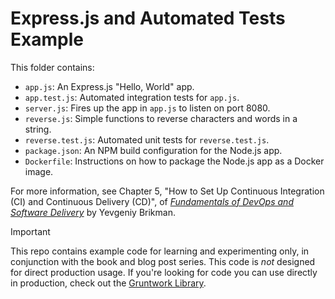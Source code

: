 # Express.js and Automated Tests Example 

This folder contains:

* `app.js`: An Express.js "Hello, World" app.
* `app.test.js`: Automated integration tests for `app.js`.
* `server.js`: Fires up the app in `app.js` to listen on port 8080.
* `reverse.js`: Simple functions to reverse characters and words in a string.
* `reverse.test.js`: Automated unit tests for `reverse.test.js`.
* `package.json`: An NPM build configuration for the Node.js app.
* `Dockerfile`: Instructions on how to package the Node.js app as a Docker image.

For more information, see Chapter 5, "How to Set Up Continuous Integration (CI) and Continuous Delivery (CD)", of 
[_Fundamentals of DevOps and Software Delivery_](https://www.fundamentals-of-devops.com) by Yevgeniy Brikman.

> [!IMPORTANT]  
> This repo contains example code for learning and experimenting only, in conjunction with the book and blog post
> series. This code is _not_ designed for direct production usage. If you're looking for code you can use directly in
> production, check out the [Gruntwork Library](https://www.gruntwork.io/products/library).
